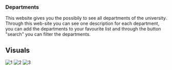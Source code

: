 ### Departments
This website gives you the possibily to see all departments of the university. Through this web-site you can see one description for each department, you can add the departments to your favourite list and through the button "search" you can filter the departments.

## Visuals
![1](https://user-images.githubusercontent.com/79788833/114170394-2f3f6e00-9933-11eb-9273-5f9ca181271b.JPG)
![2](https://user-images.githubusercontent.com/79788833/114170395-2fd80480-9933-11eb-8f69-f5be1ea25bce.JPG)
![3](https://user-images.githubusercontent.com/79788833/114170401-31093180-9933-11eb-94bb-9401b5d4eab7.JPG)
